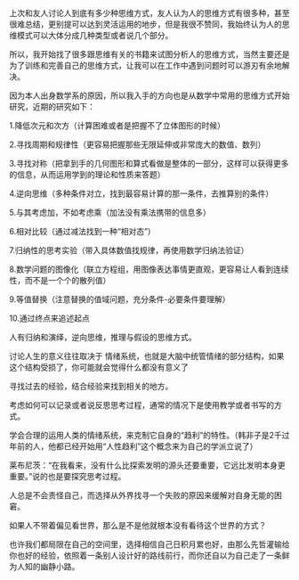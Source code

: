 上次和友人讨论人到底有多少种思维方式，友人认为人的思维方式有很多种，甚至很难总结，更别提可以达到灵活运用的地步，但是我很不赞同，我始终认为人的思维模式可以大体分成几种类型或者说几个部分。

所以，我开始找了很多跟思维有关的书籍来试图分析人的思维方式，当然主要还是为了训练和完善自己的思维方式，让我可以在工作中遇到问题时可以游刃有余地解决。

因为本人出身数学系的原因，所以我入手的方向也是从数学中常用的思维方式开始研究，近期的研究如下：

1.降低次元和次方（计算困难或者是把握不了立体图形的时候）

2.寻找周期和规律性（更容易把握那些无限延伸或非常庞大的数值、数列）

3.寻找对称（把拿到手的几何图形和算式看做是整体的一部分，这样可以获得更多的信息，从而运用学到的理论和性质来答题）

4.逆向思维（多种条件对立，找到最容易计算的那一条件，去推算别的条件）

5.与其考虑加，不如考虑乘（加法没有乘法携带的信息多）

6.相对比较（通过减法找到一种“相对态”）

7.归纳性的思考实验（带入具体数值找规律，再使用数学归纳法验证）

8.数学问题的图像化（联立方程组，用图像表达事情更直观，更容易让人看到连续性，而不是一个个的散列值）

9.等值替换（注意替换的值域问题，充分条件-必要条件要理解）

10.通过终点来追述起点


人有归纳和演绎，逆向思维，推理与假设的思维方式。

讨论人生的意义往往取决于 情绪系统，也就是大脑中统管情绪的部分结构，如果这个结构受损了，你可能就会觉得什么都没有意义了

寻找过去的经验，结合经验来找到相关的地方。

考虑如何可以记录或者说反思思考过程，通常的情况下是使用教学或者书写的方式。

学会合理的运用人类的情绪系统，来克制它自身的“趋利”的特性。（韩非子是2千过年前的人，他都已经开始用“人性趋利”这个概念来为自己的学派立说了）

莱布尼茨：“在我看来，没有什么比探索发明的源头还要重要，它远比发明本身更重要。”说的也是要探究思考过程。

人总是不会责怪自己，而选择从外界找寻一个失败的原因来缓解对自身无能的困窘。

如果人不带着偏见看世界，那么是不是他就根本没有看待这个世界的方式？

也许我们都局限在自己的空间里，选择相信自己日积月累也好，由那么先哲灌输给你也好的经验，依照着一条别人设计好的路线前行，而你还自以为自己走了一条鲜为人知的幽静小路。
